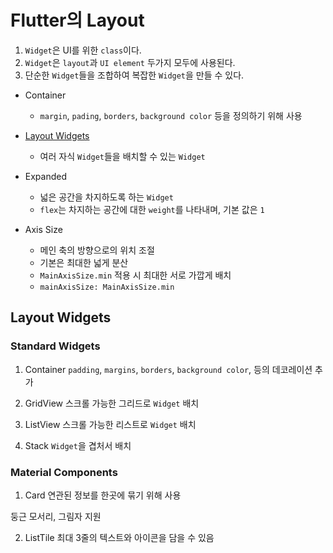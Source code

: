 # Flutter의 Layout

1. `Widget`은 UI를 위한 `class`이다.
2. `Widget`은 `layout`과 `UI element` 두가지 모두에 사용된다.
3. 단순한 `Widget`들을 조합하여 복잡한 `Widget`을 만들 수 있다.

* Container
  * `margin`, `pading`, `borders`, `background color` 등을 정의하기 위해 사용
  
* [Layout Widgets](https://flutter.io/docs/development/ui/widgets/layout)
  * 여러 자식 `Widget`들을 배치할 수 있는 `Widget`

* Expanded
  * 넓은 공간을 차지하도록 하는 `Widget`
  * `flex`는 차지하는 공간에 대한 `weight`를 나타내며, 기본 값은 `1`
  
* Axis Size
  * 메인 축의 방향으로의 위치 조절
  * 기본은 최대한 넓게 분산
  * `MainAxisSize.min` 적용 시 최대한 서로 가깝게 배치
  * `mainAxisSize: MainAxisSize.min`
  
 ## Layout Widgets
 
 ### Standard Widgets
 
 1. Container
   `padding`, `margins`, `borders`, `background color`, 등의 데코레이션 추가
   
 2. GridView
   스크롤 가능한 그리드로 `Widget` 배치
   
 3. ListView
   스크롤 가능한 리스트로 `Widget` 배치
   
 4. Stack
   `Widget`을 겹처서 배치
   
 ### Material Components
 
 1. Card
   연관된 정보를 한곳에 묶기 위해 사용
   
   둥근 모서리, 그림자 지원
   
 2. ListTile
   최대 3줄의 텍스트와 아이콘을 담을 수 있음